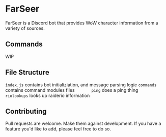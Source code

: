 # FarSeer
FarSeer is a Discord bot that provides WoW character information from a variety of sources.

## Commands
WIP

## File Structure
`index.js` contains bot initializiation, and message parsing logic
`commands` contains command modules files
&ensp;&ensp;&ensp;&ensp;&ensp;&ensp;&ensp;`ping` does a ping thing
&ensp;&ensp;&ensp;&ensp;&ensp;&ensp;&ensp;`riolookups` looks up raiderio information
## Contributing
Pull requests are welcome. Make them against development. If you have a feature you'd like to add, please feel free to do so.
